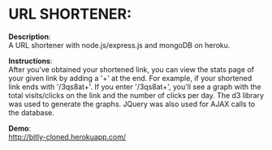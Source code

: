 # URL SHORTENER: 

**Description**:  
A URL shortener with node.js/express.js and mongoDB on heroku. 

**Instructions**:  
After you've obtained your shortened link, you can view the stats page of your given link by adding a '+' at the end.
For example, if your shortened link ends with '/3qs8at+'. If you enter '/3qs8at+', you'll see a graph with the total visits/clicks on the link and the number of clicks per day. The d3 library was used to generate the graphs. JQuery was also used for AJAX calls to the database.

**Demo**:  
http://bitly-cloned.herokuapp.com/

